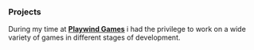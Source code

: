 ### Projects

During my time at **[Playwind Games](https://www.playwindgames.com)** i had the privilege to work on a wide variety of games in different stages of development.

